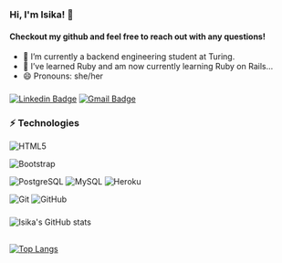 ### Hi, I'm Isika! 👋

#### Checkout my github and feel free to reach out with any questions!

 * 🔭 I’m currently a backend engineering student at Turing.
 * 🌱 I’ve learned Ruby and am now currently learning Ruby on Rails...
 * 😄 Pronouns: she/her

###
[![Linkedin Badge](https://img.shields.io/badge/-isika-blue?style=flat-square&logo=Linkedin&logoColor=white&link=https://www.linkedin.com/in/anirudhemmadi/)](https://www.linkedin.com/in/isika/)
[![Gmail Badge](https://img.shields.io/badge/-isika.powers@gmail.com-c14438?style=flat-square&logo=Gmail&logoColor=white&link=mailto:kanna6501@gmail.com)](mailto:isika.powers@gmail.com)

### ⚡ Technologies

<!-- ![JavaScript](https://img.shields.io/badge/-JavaScript-black?style=flat-square&logo=javascript)
![Nodejs](https://img.shields.io/badge/-Nodejs-black?style=flat-square&logo=Node.js)
![Python](https://img.shields.io/badge/-Python-black?style=flat-square&logo=Python)
![React](https://img.shields.io/badge/-React-black?style=flat-square&logo=react)
![Java](https://img.shields.io/badge/-java-E34A86?style=flat-square&logo=java)
![C++](https://img.shields.io/badge/-C++-00599C?style=flat-square&logo=c) -->
![HTML5](https://img.shields.io/badge/-HTML5-E34F26?style=flat-square&logo=html5&logoColor=white)
<!-- ![CSS3](https://img.shields.io/badge/-CSS3-1572B6?style=flat-square&logo=css3) -->
![Bootstrap](https://img.shields.io/badge/-Bootstrap-563D7C?style=flat-square&logo=bootstrap)
<!-- ![TypeScript](https://img.shields.io/badge/-TypeScript-007ACC?style=flat-square&logo=typescript)
![MongoDB](https://img.shields.io/badge/-MongoDB-black?style=flat-square&logo=mongodb)
![Redis](https://img.shields.io/badge/-Redis-black?style=flat-square&logo=Redis)
![ElasticSearch](https://img.shields.io/badge/-ElasticSearch-005571?style=flat-square&logo=elasticsearch)
![GraphQL](https://img.shields.io/badge/-GraphQL-E10098?style=flat-square&logo=graphql)
![Apollo GraphQL](https://img.shields.io/badge/-Apollo%20GraphQL-311C87?style=flat-square&logo=apollo-graphql) -->
![PostgreSQL](https://img.shields.io/badge/-PostgreSQL-336791?style=flat-square&logo=postgresql)
![MySQL](https://img.shields.io/badge/-MySQL-black?style=flat-square&logo=mysql)
![Heroku](https://img.shields.io/badge/-Heroku-430098?style=flat-square&logo=heroku)
<!-- ![Docker](https://img.shields.io/badge/-Docker-black?style=flat-square&logo=docker)
![DigitalOcean](https://img.shields.io/badge/-Digital%20Ocean-darkblue?style=flat-square&logo=digitalocean)
![Amazon AWS](https://img.shields.io/badge/Amazon%20AWS-232F3E?style=flat-square&logo=amazon-aws)
![Microsoft Azure](https://img.shields.io/badge/Microsoft%20Azure-232F7E?style=flat-square&logo=microsoft-azure)
![Google Cloud](https://img.shields.io/badge/Google%20Cloud-black?style=flat-square&logo=google-cloud) -->
![Git](https://img.shields.io/badge/-Git-black?style=flat-square&logo=git)
![GitHub](https://img.shields.io/badge/-GitHub-181717?style=flat-square&logo=github)
<!-- ![GitLab](https://img.shields.io/badge/-GitLab-FCA121?style=flat-square&logo=gitlab)
![BitBucket](https://img.shields.io/badge/-BitBucket-darkblue?style=flat-square&logo=bitbucket)
![Raspberry Pi](https://img.shields.io/badge/-Raspberry%20Pi-C51A4A?style=flat-square&logo=Raspberry-Pi)
 -->
###
![Isika's GitHub stats](https://github-readme-stats.vercel.app/api?username=isikapowers&show_icons=true&theme=nightowl)

##
[![Top Langs](https://github-readme-stats.vercel.app/api/top-langs/?username=isikapowers&layout=compact&theme=nightowl)](https://github.com/isikapowers/github-readme-stats)



